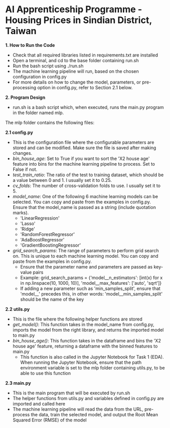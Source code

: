 # AI Apprenticeship Programme - Housing Prices in Sindian District, Taiwan

**1. How to Run the Code**
- Check that all required libraries listed in requirements.txt are installed
- Open a terminal, and cd to the base folder containing run.sh
- Run the bash script using ./run.sh
- The machine learning pipeline will run, based on the chosen configuration in config.py
- For more details on how to change the model, parameters, or pre-processing option in config.py, refer to Section 2.1 below.

**2. Program Design**
- run.sh is a bash script which, when executed, runs the main.py program in the folder named mlp.

The mlp folder contains the following files:

**2.1 config.py**
- This is the configuration file where the configurable parameters are stored and can be modified. Make sure the file is saved after making changes.
- *bin_house_age*: Set to True if you want to sort the 'X2 house age' feature into bins for the machine learning pipeline to process. Set to False if not.
- *test_train_ratio*: The ratio of the test to training dataset, which should be a value between 0 and 1. I usually set it to 0.25.
- *cv_folds*: The number of cross-validation folds to use. I usually set it to 5.
- *model_name*: One of the following 6 machine learning models can be selected. You can copy and paste from the examples in config.py. Ensure that the model_name is passed as a string (include quotation marks).
  - 'LinearRegression'
  - 'Lasso' 
  - 'Ridge'
  - 'RandomForestRegressor'
  - 'AdaBoostRegressor'
  - 'GradientBoostingRegressor'
- *grid_search_params*: The range of parameters to perform grid search on. This is unique to each machine learning model. You can copy and paste from the examples in config.py.
  - Ensure that the parameter name and parameters are passed as key-value pairs
  - Example: grid_search_params = {'model__n_estimators': [int(x) for x in np.linspace(10, 1000, 10)], 
                      'model__max_features': ['auto', 'sqrt']}
  - If adding a new parameter such as 'min_samples_split', ensure that 'model__' precedes this, in other words: 'model__min_samples_split' should be the name of the key

**2.2 utils.py**
- This is the file where the following helper functions are stored
- *get_model()*: This function takes in the model_name from config.py, imports the model from the right library, and returns the imported model to main.py
- *bin_house_age()*: This function takes in the dataframe and bins the 'X2 house age' feature, returning a dataframe with the binned features to main.py
  - This function is also called in the Jupyter Notebook for Task 1 (EDA). When running the Jupyter Notebook, ensure that the path environment variable is set to the mlp folder containing utils.py, to be able to use this function

**2.3 main.py**
- This is the main program that will be executed by run.sh
- The helper functions from utils.py and variables defined in config.py are imported and called here
- The machine learning pipeline will read the data from the URL, pre-process the data, train the selected model, and output the Root Mean Squared Error (RMSE) of the model
